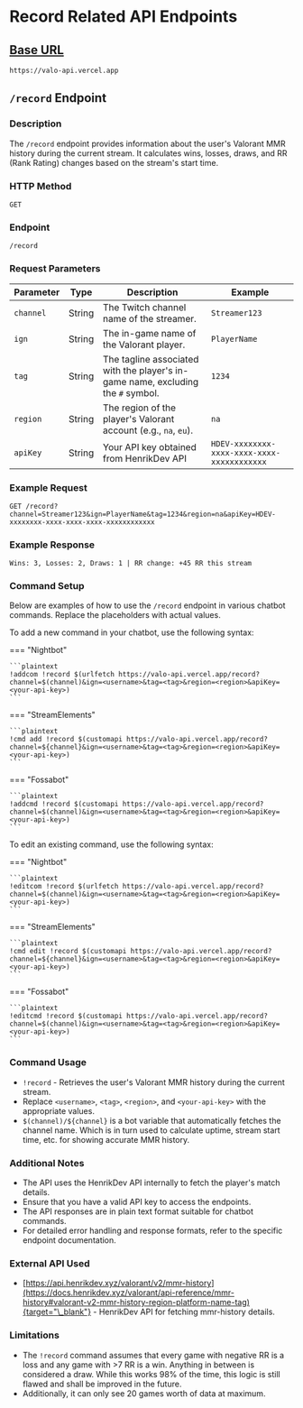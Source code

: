 # Record Related API Endpoints

## [Base URL](./overview.md/#base-url)

```plaintext
https://valo-api.vercel.app
```

## `/record` Endpoint

### Description

The `/record` endpoint provides information about the user's Valorant MMR history during the current stream. It calculates wins, losses, draws, and RR (Rank Rating) changes based on the stream's start time.

### HTTP Method

`GET`

### Endpoint

`/record`

### Request Parameters

| Parameter | Type   | Description                                                                      | Example                                     |
| --------- | ------ | -------------------------------------------------------------------------------- | ------------------------------------------- |
| `channel` | String | The Twitch channel name of the streamer.                                         | `Streamer123`                               |
| `ign`     | String | The in-game name of the Valorant player.                                         | `PlayerName`                                |
| `tag`     | String | The tagline associated with the player's in-game name, excluding the `#` symbol. | `1234`                                      |
| `region`  | String | The region of the player's Valorant account (e.g., `na`, `eu`).                  | `na`                                        |
| `apiKey`  | String | Your API key obtained from HenrikDev API                                         | `HDEV-xxxxxxxx-xxxx-xxxx-xxxx-xxxxxxxxxxxx` |

### Example Request

```plaintext
GET /record?channel=Streamer123&ign=PlayerName&tag=1234&region=na&apiKey=HDEV-xxxxxxxx-xxxx-xxxx-xxxx-xxxxxxxxxxxx
```

### Example Response

```plaintext
Wins: 3, Losses: 2, Draws: 1 | RR change: +45 RR this stream
```

### Command Setup

Below are examples of how to use the `/record` endpoint in various chatbot commands. Replace the placeholders with actual values.

To add a new command in your chatbot, use the following syntax:

=== "Nightbot"

    ```plaintext
    !addcom !record $(urlfetch https://valo-api.vercel.app/record?channel=$(channel)&ign=<username>&tag=<tag>&region=<region>&apiKey=<your-api-key>)
    ```

=== "StreamElements"

    ```plaintext
    !cmd add !record $(customapi https://valo-api.vercel.app/record?channel=${channel}&ign=<username>&tag=<tag>&region=<region>&apiKey=<your-api-key>)
    ```

=== "Fossabot"

    ```plaintext
    !addcmd !record $(customapi https://valo-api.vercel.app/record?channel=$(channel)&ign=<username>&tag=<tag>&region=<region>&apiKey=<your-api-key>)
    ```

To edit an existing command, use the following syntax:

=== "Nightbot"

    ```plaintext
    !editcom !record $(urlfetch https://valo-api.vercel.app/record?channel=$(channel)&ign=<username>&tag=<tag>&region=<region>&apiKey=<your-api-key>)
    ```

=== "StreamElements"

    ```plaintext
    !cmd edit !record $(customapi https://valo-api.vercel.app/record?channel=${channel}&ign=<username>&tag=<tag>&region=<region>&apiKey=<your-api-key>)
    ```

=== "Fossabot"

    ```plaintext
    !editcmd !record $(customapi https://valo-api.vercel.app/record?channel=$(channel)&ign=<username>&tag=<tag>&region=<region>&apiKey=<your-api-key>)
    ```

### Command Usage

- `!record` - Retrieves the user's Valorant MMR history during the current stream.
- Replace `<username>`, `<tag>`, `<region>`, and `<your-api-key>` with the appropriate values.
- `$(channel)/${channel}` is a bot variable that automatically fetches the channel name. Which is in turn used to calculate uptime, stream start time, etc. for showing accurate MMR history.

### Additional Notes

- The API uses the HenrikDev API internally to fetch the player's match details.
- Ensure that you have a valid API key to access the endpoints.
- The API responses are in plain text format suitable for chatbot commands.
- For detailed error handling and response formats, refer to the specific endpoint documentation.

### External API Used

- [https://api.henrikdev.xyz/valorant/v2/mmr-history](https://docs.henrikdev.xyz/valorant/api-reference/mmr-history#valorant-v2-mmr-history-region-platform-name-tag){target="\_blank"} - HenrikDev API for fetching mmr-history details.

### Limitations

- The `!record` command assumes that every game with negative RR is a loss and any game with >7 RR is a win. Anything in between is considered a draw. While this works 98% of the time, this logic is still flawed and shall be improved in the future.
- Additionally, it can only see 20 games worth of data at maximum.
